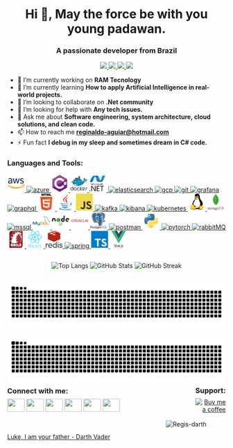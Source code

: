 <h1 align="center">Hi 👋, May the force be with you young padawan.</h1>
<h3 align="center">A passionate developer from Brazil</h3>

<p align="center">
  <a href="https://www.linkedin.com/in/reginaldo-aguiar-morais-3b743b40/">
    <img src="https://img.shields.io/badge/-reginaldobrz-blue?style=flat-square&logo=Linkedin&logoColor=white" />
  </a>
  <a href="https://stackoverflow.com/users/12183868/reginaldo-aguiar?tab=profile">
    <img src="https://img.shields.io/badge/-Stackoverflow-4CA143?style=flat-square&logo=Stackoverflow&logoColor=white" />
  </a>
  <a href="mailto:reginaldobrz@gmail.com">
    <img src="https://img.shields.io/badge/-reginaldobrz@gmail.com-c14438?style=flat-square&logo=Gmail&logoColor=white" />
  </a>
  <a href="https://twitter.com/reginaldobrz">
    <img src="https://img.shields.io/twitter/follow/reginaldobrz.svg?style=social" />
  </a>
</p>


- 🔭 I’m currently working on **RAM Tecnology**  
- 🌱 I’m currently learning **How to apply Artificial Intelligence in real-world projects.**  
- 👯 I’m looking to collaborate on **.Net community**  
- 🤝 I’m looking for help with **Any tech issues.**  
- 💬 Ask me about **Software engineering, system architecture, cloud solutions, and clean code.**  
- 📫 How to reach me **reginaldo-aguiar@hotmail.com**  
- ⚡ Fun fact **I debug in my sleep and sometimes dream in C# code.**



<h3 align="left">Languages and Tools:</h3>
<p align="left"> 
  <a href="https://aws.amazon.com" target="_blank" rel="noreferrer"> <img src="https://raw.githubusercontent.com/devicons/devicon/master/icons/amazonwebservices/amazonwebservices-original-wordmark.svg" alt="aws" width="40" height="40"/> </a> 
  <a href="https://azure.microsoft.com/en-in/" target="_blank" rel="noreferrer"> <img src="https://www.vectorlogo.zone/logos/microsoft_azure/microsoft_azure-icon.svg" alt="azure" width="40" height="40"/> </a> 
  <a href="https://www.w3schools.com/cs/" target="_blank" rel="noreferrer"> <img src="https://raw.githubusercontent.com/devicons/devicon/master/icons/csharp/csharp-original.svg" alt="csharp" width="40" height="40"/> </a> 
  <a href="https://www.docker.com/" target="_blank" rel="noreferrer"> <img src="https://raw.githubusercontent.com/devicons/devicon/master/icons/docker/docker-original-wordmark.svg" alt="docker" width="40" height="40"/> </a> 
  <a href="https://dotnet.microsoft.com/" target="_blank" rel="noreferrer"> <img src="https://raw.githubusercontent.com/devicons/devicon/master/icons/dot-net/dot-net-original-wordmark.svg" alt="dotnet" width="40" height="40"/> </a>    <a href="https://www.elastic.co" target="_blank" rel="noreferrer"> <img src="https://www.vectorlogo.zone/logos/elastic/elastic-icon.svg" alt="elasticsearch" width="40" height="40"/> </a> 
  <a href="https://cloud.google.com" target="_blank" rel="noreferrer"> <img src="https://www.vectorlogo.zone/logos/google_cloud/google_cloud-icon.svg" alt="gcp" width="40" height="40"/> </a> 
  <a href="https://git-scm.com/" target="_blank" rel="noreferrer"> <img src="https://www.vectorlogo.zone/logos/git-scm/git-scm-icon.svg" alt="git" width="40" height="40"/> </a> 
  <a href="https://grafana.com" target="_blank" rel="noreferrer"> <img src="https://www.vectorlogo.zone/logos/grafana/grafana-icon.svg" alt="grafana" width="40" height="40"/> </a> 
  <a href="https://graphql.org" target="_blank" rel="noreferrer"> <img src="https://www.vectorlogo.zone/logos/graphql/graphql-icon.svg" alt="graphql" width="40" height="40"/> </a> 
  <a href="https://www.w3.org/html/" target="_blank" rel="noreferrer"> <img src="https://raw.githubusercontent.com/devicons/devicon/master/icons/html5/html5-original-wordmark.svg" alt="html5" width="40" height="40"/> </a> 
  <a href="https://www.java.com" target="_blank" rel="noreferrer"> <img src="https://raw.githubusercontent.com/devicons/devicon/master/icons/java/java-original.svg" alt="java" width="40" height="40"/> </a> 
  <a href="https://developer.mozilla.org/en-US/docs/Web/JavaScript" target="_blank" rel="noreferrer"> <img src="https://raw.githubusercontent.com/devicons/devicon/master/icons/javascript/javascript-original.svg" alt="javascript" width="40" height="40"/> </a> 
  <a href="https://kafka.apache.org/" target="_blank" rel="noreferrer"> <img src="https://www.vectorlogo.zone/logos/apache_kafka/apache_kafka-icon.svg" alt="kafka" width="40" height="40"/> </a> 
  <a href="https://www.elastic.co/kibana" target="_blank" rel="noreferrer"> <img src="https://www.vectorlogo.zone/logos/elasticco_kibana/elasticco_kibana-icon.svg" alt="kibana" width="40" height="40"/> </a> 
  <a href="https://kubernetes.io" target="_blank" rel="noreferrer"> <img src="https://www.vectorlogo.zone/logos/kubernetes/kubernetes-icon.svg" alt="kubernetes" width="40" height="40"/> </a> 
  <a href="https://www.linux.org/" target="_blank" rel="noreferrer"> <img src="https://raw.githubusercontent.com/devicons/devicon/master/icons/linux/linux-original.svg" alt="linux" width="40" height="40"/> </a> 
  <a href="https://www.mongodb.com/" target="_blank" rel="noreferrer"> <img src="https://raw.githubusercontent.com/devicons/devicon/master/icons/mongodb/mongodb-original-wordmark.svg" alt="mongodb" width="40" height="40"/> </a> 
  <a href="https://www.microsoft.com/en-us/sql-server" target="_blank" rel="noreferrer"> <img src="https://www.svgrepo.com/show/303229/microsoft-sql-server-logo.svg" alt="mssql" width="40" height="40"/> </a> 
  <a href="https://www.mysql.com/" target="_blank" rel="noreferrer"> <img src="https://raw.githubusercontent.com/devicons/devicon/master/icons/mysql/mysql-original-wordmark.svg" alt="mysql" width="40" height="40"/> </a> 
  <a href="https://nodejs.org" target="_blank" rel="noreferrer"> <img src="https://raw.githubusercontent.com/devicons/devicon/master/icons/nodejs/nodejs-original-wordmark.svg" alt="nodejs" width="40" height="40"/> </a> 
  <a href="https://www.oracle.com/" target="_blank" rel="noreferrer"> <img src="https://raw.githubusercontent.com/devicons/devicon/master/icons/oracle/oracle-original.svg" alt="oracle" width="40" height="40"/> </a> 
  <a href="https://www.postgresql.org" target="_blank" rel="noreferrer"> <img src="https://raw.githubusercontent.com/devicons/devicon/master/icons/postgresql/postgresql-original-wordmark.svg" alt="postgresql" width="40" height="40"/> </a> 
  <a href="https://postman.com" target="_blank" rel="noreferrer"> <img src="https://www.vectorlogo.zone/logos/getpostman/getpostman-icon.svg" alt="postman" width="40" height="40"/> </a> 
  <a href="https://www.python.org" target="_blank" rel="noreferrer"> <img src="https://raw.githubusercontent.com/devicons/devicon/master/icons/python/python-original.svg" alt="python" width="40" height="40"/> </a> 
  <a href="https://pytorch.org/" target="_blank" rel="noreferrer"> <img src="https://www.vectorlogo.zone/logos/pytorch/pytorch-icon.svg" alt="pytorch" width="40" height="40"/> </a> 
  <a href="https://www.rabbitmq.com" target="_blank" rel="noreferrer"> <img src="https://www.vectorlogo.zone/logos/rabbitmq/rabbitmq-icon.svg" alt="rabbitMQ" width="40" height="40"/> </a> 
  <a href="https://rubyonrails.org" target="_blank" rel="noreferrer"> <img src="https://raw.githubusercontent.com/devicons/devicon/master/icons/rails/rails-original-wordmark.svg" alt="rails" width="40" height="40"/> </a> 
  <a href="https://reactjs.org/" target="_blank" rel="noreferrer"> <img src="https://raw.githubusercontent.com/devicons/devicon/master/icons/react/react-original-wordmark.svg" alt="react" width="40" height="40"/> </a> 
  <a href="https://redis.io" target="_blank" rel="noreferrer"> <img src="https://raw.githubusercontent.com/devicons/devicon/master/icons/redis/redis-original-wordmark.svg" alt="redis" width="40" height="40"/> </a> 
  <a href="https://spring.io/" target="_blank" rel="noreferrer"> <img src="https://www.vectorlogo.zone/logos/springio/springio-icon.svg" alt="spring" width="40" height="40"/> </a> 
  <a href="https://www.typescriptlang.org/" target="_blank" rel="noreferrer"> <img src="https://raw.githubusercontent.com/devicons/devicon/master/icons/typescript/typescript-original.svg" alt="typescript" width="40" height="40"/> </a> 
  <a href="https://vuejs.org/" target="_blank" rel="noreferrer"> <img src="https://raw.githubusercontent.com/devicons/devicon/master/icons/vuejs/vuejs-original-wordmark.svg" alt="vuejs" width="40" height="40"/> </a> </p>

##


<div align="center">
  <img height="180em" src="https://github-readme-stats.vercel.app/api/top-langs?username=reginaldobrz&show_icons=true&locale=en&theme=dracula&layout=compact" alt="Top Langs"/>
  <img height="180em" src="https://github-readme-stats.vercel.app/api?username=reginaldobrz&show_icons=true&locale=en&theme=dracula" alt="GitHub Stats"/>
  <img height="180em" src="https://github-readme-streak-stats.herokuapp.com/?user=reginaldobrz&theme=dracula" alt="GitHub Streak"/>
</div>




##
 
![Snake animation](https://github.com/reginaldobrz/reginaldobrz/blob/output/github-contribution-grid-snake-dark.svg)

<picture>
  <source media="(prefers-color-scheme: dark)" srcset="github-contribution-grid-snake-dark.svg" />
  <source media="(prefers-color-scheme: light)" srcset="github-contribution-grid-snake.svg" />
  <img alt="github-snake" src="github-contribution-grid-snake.svg" />
</picture>


<div style="display:table; width:100%; border:0; margin:0; padding:0;">
  <div style="display:table-cell; vertical-align:middle; text-align:left;">
    <h3 style="margin:0 0 8px 0;">Connect with me:</h3>
    <a href="https://dev.to/reginaldo_aguiar_b0d0d504"><img src="https://raw.githubusercontent.com/rahuldkjain/github-profile-readme-generator/master/src/images/icons/Social/devto.svg" height="30" width="40" /></a>
    <a href="https://twitter.com/reginaldobrz"><img src="https://raw.githubusercontent.com/rahuldkjain/github-profile-readme-generator/master/src/images/icons/Social/twitter.svg" height="30" width="40" /></a>
    <a href="https://www.linkedin.com/in/reginaldo-aguiar-morais-3b743b40/"><img src="https://raw.githubusercontent.com/rahuldkjain/github-profile-readme-generator/master/src/images/icons/Social/linked-in-alt.svg" height="30" width="40" /></a>
    <a href="https://stackoverflow.com/users/12183868"><img src="https://raw.githubusercontent.com/rahuldkjain/github-profile-readme-generator/master/src/images/icons/Social/stack-overflow.svg" height="30" width="40" /></a>
    <a href="https://medium.com/@reginaldobrz"><img src="https://raw.githubusercontent.com/rahuldkjain/github-profile-readme-generator/master/src/images/icons/Social/medium.svg" height="30" width="40" /></a>
    <a href="https://discord.gg/reginaldobrz#1372"><img src="https://raw.githubusercontent.com/rahuldkjain/github-profile-readme-generator/master/src/images/icons/Social/discord.svg" height="30" width="40" /></a>
  </div>
  <div style="display:table-cell; vertical-align:middle; text-align:right; width:1%;">
    <h3 style="margin:0 0 8px 0;">Support:</h3>
    <a href="https://buymeacoffee.com/reginaldobrz" style="display:inline-block;">
      <img src="https://cdn.buymeacoffee.com/buttons/v2/default-yellow.png" alt="Buy me a coffee" width="210" height="50" style="max-width:100%; height:auto; border:0; margin:0; padding:0;">
    </a>
  </div>
</div>




 
<div style="display: inline_block"><br>
 <img align="right" alt="Regis-darth"  height="128" width="138" src="https://images-wixmp-ed30a86b8c4ca887773594c2.wixmp.com/f/41d9a5a6-b168-462c-a95c-26a308acdc9a/d9jc49c-e3c09897-0692-4ff0-b51b-6e119da5c8cf.gif?token=eyJ0eXAiOiJKV1QiLCJhbGciOiJIUzI1NiJ9.eyJzdWIiOiJ1cm46YXBwOjdlMGQxODg5ODIyNjQzNzNhNWYwZDQxNWVhMGQyNmUwIiwiaXNzIjoidXJuOmFwcDo3ZTBkMTg4OTgyMjY0MzczYTVmMGQ0MTVlYTBkMjZlMCIsIm9iaiI6W1t7InBhdGgiOiJcL2ZcLzQxZDlhNWE2LWIxNjgtNDYyYy1hOTVjLTI2YTMwOGFjZGM5YVwvZDlqYzQ5Yy1lM2MwOTg5Ny0wNjkyLTRmZjAtYjUxYi02ZTExOWRhNWM4Y2YuZ2lmIn1dXSwiYXVkIjpbInVybjpzZXJ2aWNlOmZpbGUuZG93bmxvYWQiXX0.zIJhrOwb1rZY3cI3_0aviM9Z62HFjJvELR2zR6z0XfI"> 
</div>
 
 ##
 
<a align="center" href="https://www.youtube.com/watch?v=_lOT2p_FCvA" target="_blank">Luke, I am your father - Darth Vader </a> 

